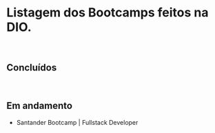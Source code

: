# Listagem dos Bootcamps feitos na DIO.

<br>

## Concluídos
<br>

## Em andamento
 - Santander Bootcamp | Fullstack Developer
